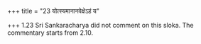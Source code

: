 +++
title = "23 योत्स्यमानानवेक्षेऽहं य"

+++
1.23 Sri Sankaracharya did not comment on this sloka. The commentary
starts from 2.10.
